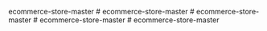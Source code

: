 ecommerce-store-master
#   e c o m m e r c e - s t o r e - m a s t e r  
 #   e c o m m e r c e - s t o r e - m a s t e r  
 #   e c o m m e r c e - s t o r e - m a s t e r  
 #   e c o m m e r c e - s t o r e - m a s t e r  
 